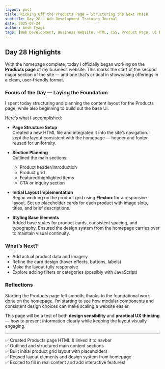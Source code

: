 ```yaml
---
layout: post
title: Kicking Off the Products Page – Structuring the Next Phase
subtitle: Day 28 – Web Development Training Journal
date: 2025-07-24
author: Ansh Tyagi
tags: [Web Development, Business Website, HTML, CSS, Product Page, UI Design]
---
```


## Day 28 Highlights

With the homepage complete, today I officially began working on the **Products page** of my business website. This marks the start of the second major section of the site — and one that’s critical in showcasing offerings in a clean, user-friendly format.

### Focus of the Day — Laying the Foundation

I spent today structuring and planning the content layout for the Products page, while also beginning to build out the base UI.

Here’s what I accomplished:

- **Page Structure Setup**  
  Created a new HTML file and integrated it into the site’s navigation. I kept the layout consistent with the homepage — header and footer reused for uniformity.

- **Section Planning**  
  Outlined the main sections:

  - Product header/introduction
  - Product grid
  - Featured/highlighted items
  - CTA or inquiry section

- **Initial Layout Implementation**  
  Began working on the product grid using **Flexbox** for a responsive layout. Set up placeholder cards for each product with image slots, titles, and brief descriptions.

- **Styling Base Elements**  
  Added base styles for product cards, consistent spacing, and typography. Ensured the design system from the homepage carries over to maintain visual continuity.

### What’s Next?

- Add actual product data and imagery
- Refine the card design (hover effects, buttons, labels)
- Make the layout fully responsive
- Explore adding filters or categories (possibly with JavaScript)

### Reflections

Starting the Products page felt smooth, thanks to the foundational work done on the homepage. I’m starting to see how modular components and consistent design choices can make scaling a website easier.

This page will be a test of both **design sensibility** and **practical UX thinking** — how to present information clearly while keeping the layout visually engaging.

---

✅ Created Products page HTML & linked it to navbar  
✅ Outlined and structured main content sections  
✅ Built initial product grid layout with placeholders  
✅ Reused layout elements and design system from homepage  
✅ Excited to fill in real content and add interactive features!
